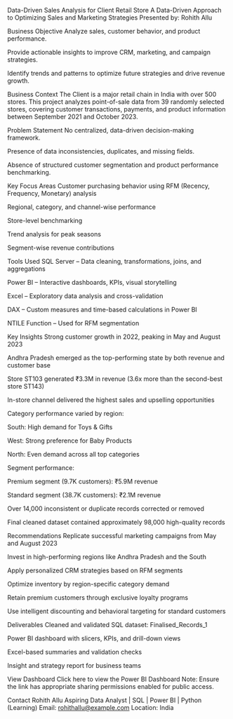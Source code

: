 
Data-Driven Sales Analysis for Client Retail Store
A Data-Driven Approach to Optimizing Sales and Marketing Strategies
Presented by: Rohith Allu

Business Objective
Analyze sales, customer behavior, and product performance.

Provide actionable insights to improve CRM, marketing, and campaign strategies.

Identify trends and patterns to optimize future strategies and drive revenue growth.

Business Context
The Client is a major retail chain in India with over 500 stores. This project analyzes point-of-sale data from 39 randomly selected stores, covering customer transactions, payments, and product information between September 2021 and October 2023.

Problem Statement
No centralized, data-driven decision-making framework.

Presence of data inconsistencies, duplicates, and missing fields.

Absence of structured customer segmentation and product performance benchmarking.

Key Focus Areas
Customer purchasing behavior using RFM (Recency, Frequency, Monetary) analysis

Regional, category, and channel-wise performance

Store-level benchmarking

Trend analysis for peak seasons

Segment-wise revenue contributions

Tools Used
SQL Server – Data cleaning, transformations, joins, and aggregations

Power BI – Interactive dashboards, KPIs, visual storytelling

Excel – Exploratory data analysis and cross-validation

DAX – Custom measures and time-based calculations in Power BI

NTILE Function – Used for RFM segmentation

Key Insights
Strong customer growth in 2022, peaking in May and August 2023

Andhra Pradesh emerged as the top-performing state by both revenue and customer base

Store ST103 generated ₹3.3M in revenue (3.6x more than the second-best store ST143)

In-store channel delivered the highest sales and upselling opportunities

Category performance varied by region:

South: High demand for Toys & Gifts

West: Strong preference for Baby Products

North: Even demand across all top categories

Segment performance:

Premium segment (9.7K customers): ₹5.9M revenue

Standard segment (38.7K customers): ₹2.1M revenue

Over 14,000 inconsistent or duplicate records corrected or removed

Final cleaned dataset contained approximately 98,000 high-quality records

Recommendations
Replicate successful marketing campaigns from May and August 2023

Invest in high-performing regions like Andhra Pradesh and the South

Apply personalized CRM strategies based on RFM segments

Optimize inventory by region-specific category demand

Retain premium customers through exclusive loyalty programs

Use intelligent discounting and behavioral targeting for standard customers

Deliverables
Cleaned and validated SQL dataset: Finalised_Records_1

Power BI dashboard with slicers, KPIs, and drill-down views

Excel-based summaries and validation checks

Insight and strategy report for business teams

View Dashboard
Click here to view the Power BI Dashboard
Note: Ensure the link has appropriate sharing permissions enabled for public access.

Contact
Rohith Allu
Aspiring Data Analyst | SQL | Power BI | Python (Learning)
Email: rohithallu@example.com
Location: India

